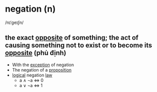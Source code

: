 # negation (n)

/nɪˈɡeɪʃn/

## the exact [opposite](opposite-n.md#a-person-or-thing-that-is-as-different-as-possible-from-somebodysomething-else) of something; the act of causing something not to exist or to become its [opposite](opposite-n.md#a-person-or-thing-that-is-as-different-as-possible-from-somebodysomething-else) (phủ định)

- With the [exception](exception-n.md#a-thing-that-does-not-follow-a-rule) of negation
- The negation of a [proposition](proposition-n.md#a-statement-of-a-theorem-and-an-explanation-of-how-it-can-be-proved)
- [logical](logical-adj.md#following-or-able-to-follow-the-rules-of-logic-in-which-ideas-or-facts-are-based-on-other-true-ideas-or-facts) negation [law](law-n.md#a-scientific-rule-that-somebody-has-stated-to-explain-a-natural-process)
  - a &#x2227; &#x00AC;a &#x21D4; 0
  - a &#x2228; &#x00AC;a &#x21D4; 1